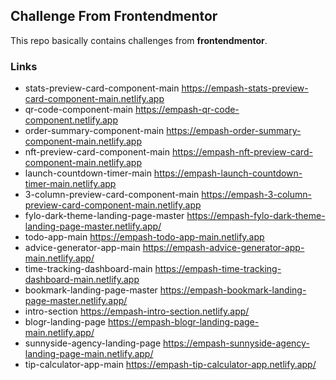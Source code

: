 ## Challenge From Frontendmentor

This repo basically contains challenges from **frontendmentor**.

### Links

- stats-preview-card-component-main https://empash-stats-preview-card-component-main.netlify.app
- qr-code-component-main https://empash-qr-code-component.netlify.app
- order-summary-component-main https://empash-order-summary-component-main.netlify.app
- nft-preview-card-component-main https://empash-nft-preview-card-component-main.netlify.app
- launch-countdown-timer-main https://empash-launch-countdown-timer-main.netlify.app
- 3-column-preview-card-component-main https://empash-3-column-preview-card-component-main.netlify.app
- fylo-dark-theme-landing-page-master https://empash-fylo-dark-theme-landing-page-master.netlify.app/
- todo-app-main https://empash-todo-app-main.netlify.app
- advice-generator-app-main https://empash-advice-generator-app-main.netlify.app/
- time-tracking-dashboard-main https://empash-time-tracking-dashboard-main.netlify.app
- bookmark-landing-page-master https://empash-bookmark-landing-page-master.netlify.app/
- intro-section https://empash-intro-section.netlify.app/
- blogr-landing-page https://empash-blogr-landing-page-main.netlify.app/
- sunnyside-agency-landing-page https://empash-sunnyside-agency-landing-page-main.netlify.app/
- tip-calculator-app-main https://empash-tip-calculator-app.netlify.app/

